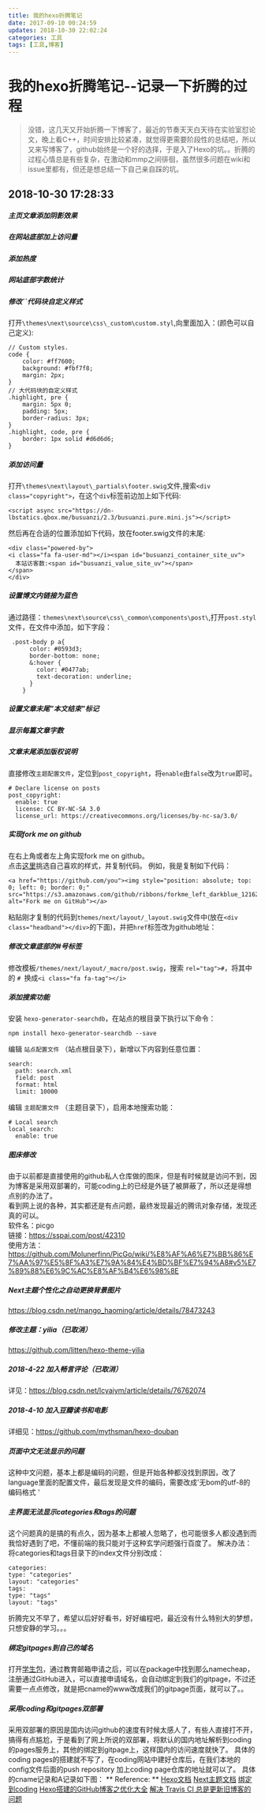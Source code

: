 ```yaml
---
title: 我的hexo折腾笔记
date: 2017-09-10 00:24:59
updates: 2018-10-30 22:02:24
categories: 工具
tags: [工具,博客]
---
```


# 我的hexo折腾笔记--记录一下折腾的过程
> 没错，这几天又开始折腾一下博客了，最近的节奏天天白天待在实验室怼论文，晚上看C++，时间安排比较紧凑，就觉得更需要阶段性的总结吧，所以又来写博客了，github始终是一个好的选择，于是入了Hexo的坑。。折腾的过程心情总是有些复杂，在激动和mmp之间徘徊，虽然很多问题在wiki和issue里都有，但还是想总结一下自己亲自踩的坑。

<!--more-->

## 2018-10-30 17:28:33

##### 主页文章添加阴影效果
##### 在网站底部加上访问量
##### 添加热度
##### 网站底部字数统计
##### 修改``代码块自定义样式
打开`\themes\next\source\css\_custom\custom.styl`,向里面加入：(颜色可以自己定义):
```
// Custom styles.
code {
    color: #ff7600;
    background: #fbf7f8;
    margin: 2px;
}
// 大代码块的自定义样式
.highlight, pre {
    margin: 5px 0;
    padding: 5px;
    border-radius: 3px;
}
.highlight, code, pre {
    border: 1px solid #d6d6d6;
}
```

##### 添加访问量
打开`\themes\next\layout\_partials\footer.swig`文件,搜索`<div class="copyright">`，在这个`div`标签前边加上如下代码:
```
<script async src="https://dn-lbstatics.qbox.me/busuanzi/2.3/busuanzi.pure.mini.js"></script>
```
然后再在合适的位置添加如下代码，放在footer.swig文件的末尾:  
```
<div class="powered-by">
<i class="fa fa-user-md"></i><span id="busuanzi_container_site_uv">
  本站访客数:<span id="busuanzi_value_site_uv"></span>
</span>
</div>
```
##### 设置博文内链接为蓝色
通过路径：`themes\next\source\css\_common\components\post\`,打开`post.styl`文件，在文件中添加，如下字段：
```
 .post-body p a{
      color: #0593d3;
      border-bottom: none;
      &:hover {
        color: #0477ab;
        text-decoration: underline;
      }
    }
```

##### 设置文章末尾”本文结束”标记

##### 显示每篇文章字数

##### 文章末尾添加版权说明
直接修改`主题配置文件`，定位到`post_copyright`，将`enable`由`false`改为`true`即可。
```
# Declare license on posts
post_copyright:
  enable: true
  license: CC BY-NC-SA 3.0
  license_url: https://creativecommons.org/licenses/by-nc-sa/3.0/
```

##### 实现fork me on github
在右上角或者左上角实现fork me on github。  
点击[这里](https://blog.github.com/2008-12-19-github-ribbons/)挑选自己喜欢的样式，并复制代码。 例如，我是复制如下代码：
```
<a href="https://github.com/you"><img style="position: absolute; top: 0; left: 0; border: 0;" src="https://s3.amazonaws.com/github/ribbons/forkme_left_darkblue_121621.png" alt="Fork me on GitHub"></a>
```
粘贴刚才复制的代码到`themes/next/layout/_layout.swig`文件中(放在`<div class="headband"></div>`的下面)，并把`href`标签改为github地址：

##### 修改文章底部的#号标签
修改模板`/themes/next/layout/_macro/post.swig`，搜索 `rel="tag">#`，将其中的 `# `换成`<i class="fa fa-tag"></i>`

##### 添加搜索功能
安装 `hexo-generator-searchdb`，在站点的根目录下执行以下命令：
```
npm install hexo-generator-searchdb --save
```
编辑 `站点配置文件` （站点根目录下），新增以下内容到任意位置：  
```
search:
  path: search.xml
  field: post
  format: html
  limit: 10000
```
编辑 `主题配置文件` （主题目录下），启用本地搜索功能：
```
# Local search
local_search:
  enable: true
```

##### 图床修改
由于以前都是直接使用的github私人仓库做的图床，但是有时候就是访问不到，因为博客是采用双部署的，可能coding上的已经是外链了被屏蔽了，所以还是得想点别的办法了。  
看到网上说的各种，其实都还是有点问题，最终发现最近的腾讯对象存储，发现还真的可以。  
软件名：picgo  
链接：https://sspai.com/post/42310  
使用方法：https://github.com/Molunerfinn/PicGo/wiki/%E8%AF%A6%E7%BB%86%E7%AA%97%E5%8F%A3%E7%9A%84%E4%BD%BF%E7%94%A8#v5%E7%89%88%E6%9C%AC%E8%AF%B4%E6%98%8E  
##### Next主题个性化之自动更换背景图片
https://blog.csdn.net/mango_haoming/article/details/78473243
##### 修改主题：yilia（已取消）
https://github.com/litten/hexo-theme-yilia
##### 2018-4-22 加入畅言评论（已取消）
详见：https://blog.csdn.net/lcyaiym/article/details/76762074

##### 2018-4-10 加入豆瓣读书和电影
详细见：https://github.com/mythsman/hexo-douban

##### 页面中文无法显示的问题
这种中文问题，基本上都是编码的问题，但是开始各种都没找到原因，改了language里面的配置文件，最后发现是文件的编码，需要改成'无bom的utf-8的编码格式 '
##### 主界面无法显示categories和tags的问题
这个问题真的是搞的有点久，因为基本上都被人忽略了，也可能很多人都没遇到而我恰好遇到了吧，不懂前端的我只能对于这种玄学问题强行百度了。
解决办法：将categories和tags目录下的index文件分别改成：
```
categories:
type: "categories"
layout: "categories"
tags:
type: "tags"
layout: "tags"
```

折腾完又不早了，希望以后好好看书，好好编程吧，最近没有什么特别大的梦想，只想安静的学习。。。

##### 绑定gitpages到自己的域名
打开[学生包](https://education.github.com/)，通过教育邮箱申请之后，可以在package中找到那么namecheap，注册通过GitHub进入，可以直接申请域名，会自动绑定到我们的gitpage，不过还需要一点点修改，就是把cname的www改成我们的gitpage页面，就可以了。。
##### 采用coding和gitpages双部署
采用双部署的原因是国内访问github的速度有时候太感人了，有些人直接打不开，搞得有点尴尬，于是看到了网上所说的双部署，将默认的国内地址解析到coding的pages服务上，其他的绑定到gitpage上，这样国内的访问速度就快了。
具体的coding pages的搭建就不写了，在coding网站中建好仓库后，在我们本地的config文件后面的push repository 加上coding page仓库的地址就可以了。
具体的cname记录和A记录如下图：
[]()
** Reference: **
[Hexo文档](https://hexo.io/zh-cn/docs/)
[Next主题文档](http://theme-next.iissnan.com/getting-started.html)
[绑定到coding](http://blog.csdn.net/dengnanyi/article/details/53969684)
[Hexo搭建的GitHub博客之优化大全](https://zhuanlan.zhihu.com/p/33616481)
[解决 Travis CI 总是更新旧博客的问题](https://wafer.li/Hexo/%E8%A7%A3%E5%86%B3%20Travis%20CI%20%E6%80%BB%E6%98%AF%E6%9B%B4%E6%96%B0%E6%97%A7%E5%8D%9A%E5%AE%A2%E7%9A%84%E9%97%AE%E9%A2%98/)
